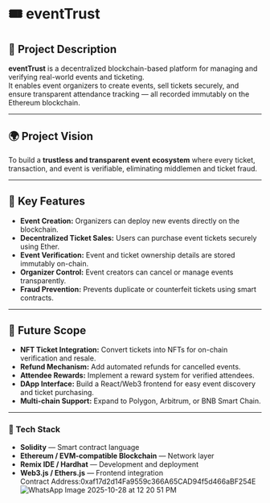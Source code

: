 # 🎟️ eventTrust

## 📘 Project Description
**eventTrust** is a decentralized blockchain-based platform for managing and verifying real-world events and ticketing.  
It enables event organizers to create events, sell tickets securely, and ensure transparent attendance tracking — all recorded immutably on the Ethereum blockchain.

---

## 🌍 Project Vision
To build a **trustless and transparent event ecosystem** where every ticket, transaction, and event is verifiable, eliminating middlemen and ticket fraud.

---

## 🔑 Key Features
- **Event Creation:** Organizers can deploy new events directly on the blockchain.  
- **Decentralized Ticket Sales:** Users can purchase event tickets securely using Ether.  
- **Event Verification:** Event and ticket ownership details are stored immutably on-chain.  
- **Organizer Control:** Event creators can cancel or manage events transparently.  
- **Fraud Prevention:** Prevents duplicate or counterfeit tickets using smart contracts.

---

## 🚀 Future Scope
- **NFT Ticket Integration:** Convert tickets into NFTs for on-chain verification and resale.  
- **Refund Mechanism:** Add automated refunds for cancelled events.  
- **Attendee Rewards:** Implement a reward system for verified attendees.  
- **DApp Interface:** Build a React/Web3 frontend for easy event discovery and ticket purchasing.  
- **Multi-chain Support:** Expand to Polygon, Arbitrum, or BNB Smart Chain.

---

### 🧱 Tech Stack
- **Solidity** — Smart contract language  
- **Ethereum / EVM-compatible Blockchain** — Network layer  
- **Remix IDE / Hardhat** — Development and deployment  
- **Web3.js / Ethers.js** — Frontend integration  
Contract Address:0xaf17d2d14Fa9559c366A65CAD94f5d466aBF254E
![WhatsApp Image 2025-10-28 at 12 20 51 PM](https://github.com/user-attachments/assets/b257f6e7-687f-4631-ab9a-f29f6c1db47a)
